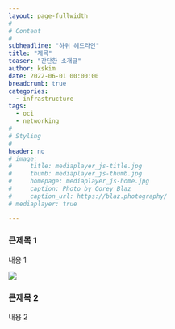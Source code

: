 ```yaml
---
layout: page-fullwidth
#
# Content
#
subheadline: "하위 헤드라인"
title: "제목"
teaser: "간단한 소개글"
author: kskim
date: 2022-06-01 00:00:00
breadcrumb: true
categories:
  - infrastructure
tags:
  - oci
  - networking
#
# Styling
#
header: no
# image:
#     title: mediaplayer_js-title.jpg
#     thumb: mediaplayer_js-thumb.jpg
#     homepage: mediaplayer_js-home.jpg
#     caption: Photo by Corey Blaz
#     caption_url: https://blaz.photography/
# mediaplayer: true

---
```


### 큰제목 1
내용 1

![](/assets/img/aiml/2020-06/이미지.png)

### 큰제목 2
내용 2